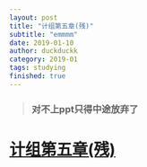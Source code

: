 ```yaml
---
layout: post
title: "计组第五章(残)"
subtitle: "emmmm"
date: 2019-01-10
author: duckduckk
category: 2019-01
tags: studying
finished: true
---
```


> ### 对不上ppt只得中途放弃了

# [计组第五章(残)](https://github.com/duckduckk/duckduckk.github.io/blob/master/_posts/%E8%AE%A1%E7%BB%84%E7%AC%AC%E4%BA%94%E7%AB%A0(%E6%AE%8B).md)
